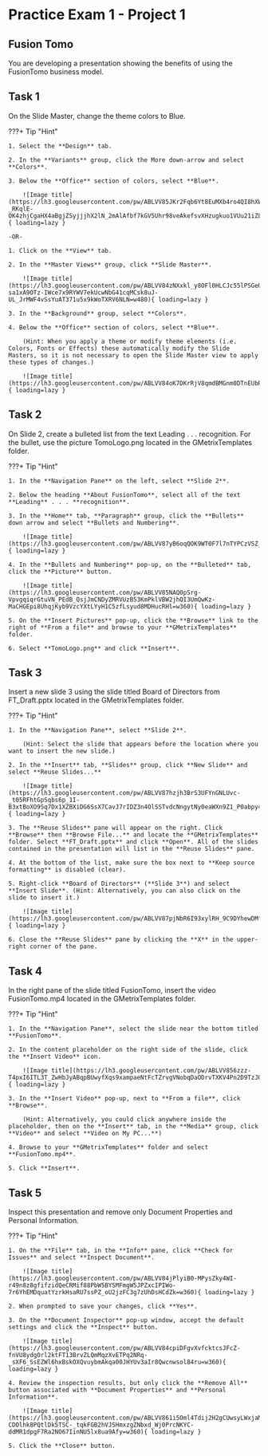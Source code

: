 # Practice Exam 1 - Project 1

## Fusion Tomo

You are developing a presentation showing the benefits of using the FusionTomo business model.

## Task 1

On the Slide Master, change the theme colors to Blue.

???+ Tip "Hint"

    1. Select the **Design** tab.  

    2. In the **Variants** group, click the More down-arrow and select **Colors**.

    3. Below the **Office** section of colors, select **Blue**.

        ![Image title](https://lh3.googleusercontent.com/pw/ABLVV85JKr2Fqb6Yt8EuMXb4ro4QI8hXW-_RKqlE-OK4zhjCgaHX4aBgjZSyjjjhX2lN_2mAlAfbf7kGV5Uhr98veAkefsvXHzugkuo1VUu21iZLDMad2lCW=w800){ loading=lazy }

    -OR-

    1. Click on the **View** tab.

    2. In the **Master Views** group, click **Slide Master**.
    
        ![Image title](https://lh3.googleusercontent.com/pw/ABLVV84zNXxkl_y8OFl0HLCJc55lPSGeU19JuqHVQiB-sa1xA9OTz-IWce7x9RYWV7ekUcwNbG41cqMCsk8uJ-UL_JrMWF4vSsYuAT371u5x9kWoTXRV6NLN=w480){ loading=lazy }

    3. In the **Background** group, select **Colors**.

    4. Below the **Office** section of colors, select **Blue**.

        (Hint: When you apply a theme or modify theme elements (i.e. Colors, Fonts or Effects) these automatically modify the Slide Masters, so it is not necessary to open the Slide Master view to apply these types of changes.)

        ![Image title](https://lh3.googleusercontent.com/pw/ABLVV84oK7DKrRjV8qmdBMGnm0DTnEUbRW4_Fd_uaVjqpk8XZ838CGAdZh4V7tFQRJK8BHOeZQsG_PDuKjLcmbKRPUw36gbYLYoxRxQOT6UJJcF59MI_byhl=w480){ loading=lazy }

## Task 2

On Slide 2, create a bulleted list from the text Leading . . . recognition. For the bullet, use the picture TomoLogo.png located in the GMetrixTemplates folder.

???+ Tip "Hint"

    1. In the **Navigation Pane** on the left, select **Slide 2**.

    2. Below the heading **About FusionTomo**, select all of the text **Leading** . . . **recognition**.
    
    3. In the **Home** tab, **Paragraph** group, click the **Bullets** down arrow and select **Bullets and Numbering**.

        ![Image title](https://lh3.googleusercontent.com/pw/ABLVV87yB6oqQOK9WT0F7l7nTYPCzVSZ_iA0jRfMgrdcx4SQRwYZGxp7x2Uc6i23_JTY5qDJqLzoeWq1UVE6DvJX38nSHSI_22aTeffL53plLRC2nZKChhW4=w720){ loading=lazy }
    
    4. In the **Bullets and Numbering** pop-up, on the **Bulleted** tab, click the **Picture** button.

        ![Image title](https://lh3.googleusercontent.com/pw/ABLVV85NAQ0pSrg-VpvgqiqrGtuVN_PEdB_QsjJmCNDyZMRVUzB53KmPklVBW2jhQI3UmQwKz-MaCHGEpi8UhqjKyb9VzcYXtLYyH1C5zfLsyud8MDHucRHl=w360){ loading=lazy }

    5. On the **Insert Pictures** pop-up, click the **Browse** link to the right of **From a file** and browse to your **GMetrixTemplates** folder.

    6. Select **TomoLogo.png** and click **Insert**.


## Task 3

Insert a new slide 3 using the slide titled Board of Directors from FT_Draft.pptx located in the GMetrixTemplates folder.

???+ Tip "Hint"

    1. In the **Navigation Pane**, select **Slide 2**.
        
        (Hint: Select the slide that appears before the location where you want to insert the new slide.)

    2. In the **Insert** tab, **Slides** group, click **New Slide** and select **Reuse Slides...**

        ![Image title](https://lh3.googleusercontent.com/pw/ABLVV87hzjh3BrS3UFYnGNLUvc-_t05RFhtGpSqbs6p_1I-B3xtBoXO9Sq7Dx1XZBXiDG6SsX7CavJ7rIDZ3n4OlSSTvdcNngytNy0eaWXn9Z1_P0abpy4vY=w360){ loading=lazy }
    
    3. The **Reuse Slides** pane will appear on the right. Click **Browse** then **Browse File...** and locate the **GMetrixTemplates** folder. Select **FT_Draft.pptx** and click **Open**. All of the slides contained in the presentation will list in the **Reuse Slides** pane.
    
    4. At the bottom of the list, make sure the box next to **Keep source formatting** is disabled (clear).
    
    5. Right-click **Board of Directors** (**Slide 3**) and select **Insert Slide**. (Hint: Alternatively, you can also click on the slide to insert it.)

        ![Image title](https://lh3.googleusercontent.com/pw/ABLVV87pjNbR6I93xylRH_9C9DYhewDMfk9NBf64WwHXqZmZRLzPeOXu1GXG49_AzCv0WDCr3O3PibC6DQ625hVEgM9w7KMdPZXuJEO7jpr2QgA_pIIFEf50=w360){ loading=lazy }

    6. Close the **Reuse Slides** pane by clicking the **X** in the upper-right corner of the pane.

## Task 4

In the right pane of the slide titled FusionTomo, insert the video FusionTomo.mp4 located in the GMetrixTemplates folder.

???+ Tip "Hint"

    1. In the **Navigation Pane**, select the slide near the bottom titled **FusionTomo**.
    
    2. In the content placeholder on the right side of the slide, click the **Insert Video** icon.

        ![Image title](https://lh3.googleusercontent.com/pw/ABLVV856zzz-T4pxI6ITL3T_ZwHbJyABqpBUwyfXqs9xampaeNtFcTZrvgVNobqDaODrvTXKV4Pn2D9TzJOEIBiXnL7Ll7jO7NGPxWHxFFmQHgzRDiT6HRw8=w720){ loading=lazy }

    3. In the **Insert Video** pop-up, next to **From a file**, click **Browse**.

        (Hint: Alternatively, you could click anywhere inside the placeholder, then on the **Insert** tab, in the **Media** group, click **Video** and select **Video on My PC...**)

    4. Browse to your **GMetrixTemplates** folder and select **FusionTomo.mp4**.

    5. Click **Insert**.

## Task 5

Inspect this presentation and remove only Document Properties and Personal Information.

???+ Tip "Hint"

    1. On the **File** tab, in the **Info** pane, click **Check for Issues** and select **Inspect Document**.

        ![Image title](https://lh3.googleusercontent.com/pw/ABLVV84jPlyiB0-MPysZky4WI-r49n8z8gfifzidQeCRMif88PbW5BYSMFmgW5JPZxcIPIWo-7r6YhEMDquatYzrkHsaRU7ssPZ_oU2jzFC3g7zUhDsHCdZk=w360){ loading=lazy } 

    2. When prompted to save your changes, click **Yes**.
    
    3. On the **Document Inspector** pop-up window, accept the default settings and click the **Inspect** button.

        ![Image title](https://lh3.googleusercontent.com/pw/ABLVV84cpiDFgvXvfcktcsJFcZ-fnVU8ydgOrl2ktFT13BrvZLQmMqzXvETPq2NRq-_sXF6_SsEZWl6hxBskOXQvuybmAkqa00JHYUv3aIr8Qwcnwsol84ru=w360){ loading=lazy }

    4. Review the inspection results, but only click the **Remove All** button associated with **Document Properties** and **Personal Information**.

        ![Image title](https://lh3.googleusercontent.com/pw/ABLVV861i5Oml4Tdij2H2gCUwsyLWxjaM0j-CDOlhk8PQtlDk5TSC-_tqkFGB2hVJSHmxzgZNbxd_Wj0PrcNKYC-ddMR1dpgF7Ra2NO67IinNU5lx8ua9Afy=w360){ loading=lazy }

    5. Click the **Close** button.